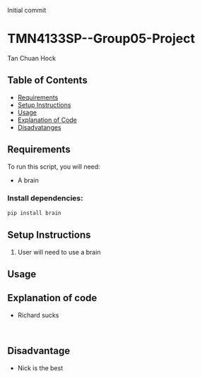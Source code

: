 Initial commit

# TMN4133SP--Group05-Project
Tan Chuan Hock

## Table of Contents

- [Requirements](#requirements)
- [Setup Instructions](#setup-instructions)
- [Usage](#usage)
- [Explanation of Code](#explanation-of-code)
- [Disadvatanges](#disadvantage)

## Requirements

To run this script, you will need:

- A brain

### Install dependencies:

```bash
pip install brain
```

## Setup Instructions
1. User will need to use a brain

## Usage


## Explanation of code
- Richard sucks
  
<br>


## Disadvantage
- Nick is the best
